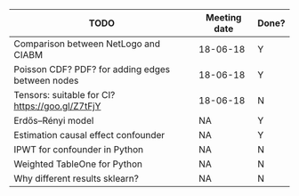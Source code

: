 TODO | Meeting date | Done?
---|---|---
Comparison between NetLogo and CIABM | 18-06-18 | Y
Poisson CDF? PDF? for adding edges between nodes | 18-06-18 | Y
Tensors: suitable for CI? https://goo.gl/Z7tFjY | 18-06-18 | N
Erdős–Rényi model | NA | Y
Estimation causal effect confounder | NA | Y
IPWT for confounder in Python | NA | N
Weighted TableOne for Python | NA | N
Why different results sklearn? | NA | N
 
